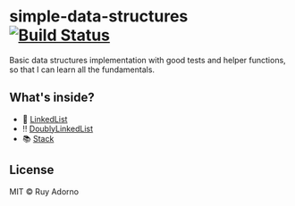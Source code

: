 # simple-data-structures [![Build Status](https://travis-ci.org/ruyadorno/simple-data-structures.svg?branch=master)](https://travis-ci.org/ruyadorno/simple-data-structures)

Basic data structures implementation with good tests and helper functions, so that I can learn all the fundamentals.

## What's inside?

- :link: [LinkedList](./linkedlist.py)
- :bangbang: [DoublyLinkedList](./doublylinkedlist.py)
- :books: [Stack](./stack.py)

## License

MIT © Ruy Adorno

